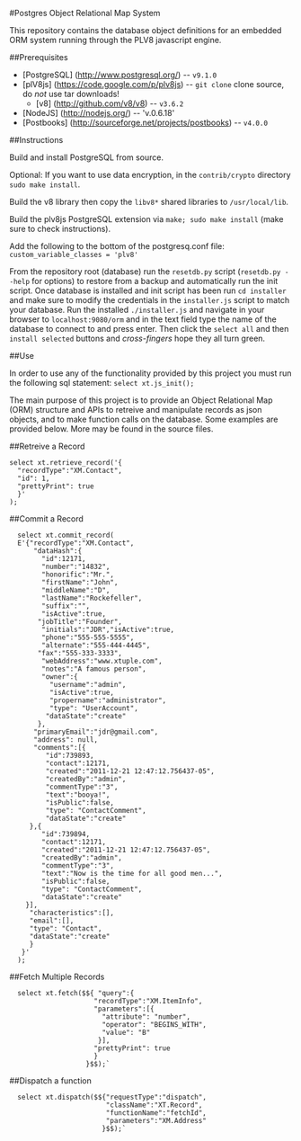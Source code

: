 #Postgres Object Relational Map System

This repository contains the database object definitions for an embedded ORM system running through the PLV8 javascript engine.

##Prerequisites

 * [PostgreSQL] (http://www.postgresql.org/) -- `v9.1.0`
 * [plV8js] (https://code.google.com/p/plv8js) -- `git clone` clone source, do *not* use tar downloads!
   - [v8] (http://github.com/v8/v8) -- `v3.6.2`
 * [NodeJS] (http://nodejs.org/) -- 'v.0.6.18'
 * [Postbooks] (http://sourceforge.net/projects/postbooks) -- `v4.0.0`

##Instructions

Build and install PostgreSQL from source.

Optional: If you want to use data encryption, in the `contrib/crypto` directory `sudo make install`. 

Build the v8 library then copy the `libv8*` shared libraries to `/usr/local/lib`.  

Build the plv8js PostgreSQL extension via `make; sudo make install` (make sure to check instructions).  

Add the following to the bottom of the postgresq.conf file:
  `custom_variable_classes = 'plv8'`

From the repository root (database) run the `resetdb.py` script (`resetdb.py --help` for options) to restore from a backup and automatically run the init script. Once database is installed and init script has been run `cd installer` and make sure to modify the credentials in the `installer.js` script to match your database. Run the installed `./installer.js` and navigate in your browser to `localhost:9080/orm` and in the text field type the name of the database to connect to and press enter. Then click the `select all` and then `install selected` buttons and *cross-fingers* hope they all turn green.

##Use

In order to use any of the functionality provided by this project you must run the following sql statement: `select xt.js_init();`

The main purpose of this project is to provide an Object Relational Map (ORM) structure and APIs to retreive and manipulate records as json objects, and to make function calls on the database. Some examples are provided below. More may be found in the source files.

##Retreive a Record

    select xt.retrieve_record('{
      "recordType":"XM.Contact", 
      "id": 1,
      "prettyPrint": true
      }'
    );

##Commit a Record

      select xt.commit_record(
      E'{"recordType":"XM.Contact",
          "dataHash":{
            "id":12171,
            "number":"14832",
            "honorific":"Mr.",
            "firstName":"John",
            "middleName":"D",
            "lastName":"Rockefeller",
            "suffix":"",
            "isActive":true,
           "jobTitle":"Founder",
            "initials":"JDR","isActive":true,
            "phone":"555-555-5555",
            "alternate":"555-444-4445",
           "fax":"555-333-3333",
            "webAddress":"www.xtuple.com",
            "notes":"A famous person",
            "owner":{
              "username":"admin",
              "isActive":true,
              "propername":"administrator",
              "type": "UserAccount",
             "dataState":"create"
           },
          "primaryEmail":"jdr@gmail.com",
          "address": null,
          "comments":[{
             "id":739893,
             "contact":12171,
             "created":"2011-12-21 12:47:12.756437-05",
             "createdBy":"admin", 
             "commentType":"3",
             "text":"booya!",
             "isPublic":false,
             "type": "ContactComment",
             "dataState":"create"
         },{
            "id":739894,
            "contact":12171,
            "created":"2011-12-21 12:47:12.756437-05",
            "createdBy":"admin", 
            "commentType":"3",
            "text":"Now is the time for all good men...",
            "isPublic":false,
            "type": "ContactComment",
            "dataState":"create"
        }],
         "characteristics":[],
         "email":[],
         "type": "Contact",
         "dataState":"create"
         }
       }'
      );

##Fetch Multiple Records

      select xt.fetch($${ "query":{
                         "recordType":"XM.ItemInfo",
                         "parameters":[{
                           "attribute": "number",
                           "operator": "BEGINS_WITH",
                           "value": "B"
                          }], 
                         "prettyPrint": true
                         }
                       }$$);`
                       
##Dispatch a function

      select xt.dispatch($${"requestType":"dispatch",
                            "className":"XT.Record",
                            "functionName":"fetchId",
                            "parameters":"XM.Address"
                           }$$);`
